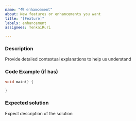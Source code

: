 ```yaml
---
name: "😳 enhancement"
about: New features or enhancements you want
title: "[Feature]"
labels: enhancement
assignees: TenkaiRuri

---
```


### Description
Provide detailed contextual explanations to help us understand

### Code Example (if has)
```dart
void main() {

}
```

### Expected solution
Expect description of the solution
